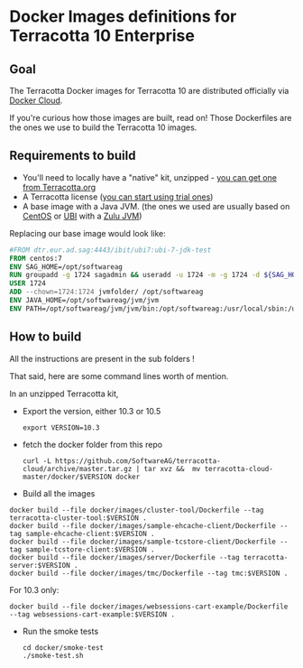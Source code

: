 # Docker Images definitions for Terracotta 10 Enterprise

## Goal

The Terracotta Docker images for Terracotta 10 are distributed officially via [Docker Cloud](https://hub.docker.com/_/softwareag-terracottadb).

If you're curious how those images are built, read on! Those Dockerfiles are the ones we use to build the Terracotta 10 images.

## Requirements to build

* You'll need to locally have a "native" kit, unzipped - [you can get one from Terracotta.org](http://www.terracotta.org/downloads/)
* A Terracotta license  ([you can start using trial ones](https://www.terracotta.org/retriever.php?n=TerracottaDB101linux.xml ))
* A base image with a Java JVM. (the ones we used are usually based on [CentOS](https://hub.docker.com/_/centos) or [UBI](https://www.redhat.com/en/blog/introducing-red-hat-universal-base-image) with a [Zulu JVM](https://www.azul.com/downloads/zulu-community/))

Replacing our base image would look like:

```dockerfile
#FROM dtr.eur.ad.sag:4443/ibit/ubi7:ubi-7-jdk-test
FROM centos:7
ENV SAG_HOME=/opt/softwareag     
RUN groupadd -g 1724 sagadmin && useradd -u 1724 -m -g 1724 -d ${SAG_HOME} -c "SoftwareAG Admin" sagadmin && mkdir -p ${SAG_HOME} && chown 1724:1724 ${SAG_HOME} && chmod 775 ${SAG_HOME}
USER 1724              
ADD --chown=1724:1724 jvmfolder/ /opt/softwareag           
ENV JAVA_HOME=/opt/softwareag/jvm/jvm
ENV PATH=/opt/softwareag/jvm/jvm/bin:/opt/softwareag:/usr/local/sbin:/usr/local/bin:/usr/sbin:/usr/bin:/sbin:/bin               
```


## How to build

All the instructions are present in the sub folders !

That said, here are some command lines worth of mention.

In an unzipped Terracotta kit, 

* Export the version, either 10.3 or 10.5

      export VERSION=10.3

* fetch the docker folder from this repo

      curl -L https://github.com/SoftwareAG/terracotta-cloud/archive/master.tar.gz | tar xvz &&  mv terracotta-cloud-master/docker/$VERSION docker
    
* Build all the images

```
docker build --file docker/images/cluster-tool/Dockerfile --tag terracotta-cluster-tool:$VERSION .
docker build --file docker/images/sample-ehcache-client/Dockerfile --tag sample-ehcache-client:$VERSION .
docker build --file docker/images/sample-tcstore-client/Dockerfile --tag sample-tcstore-client:$VERSION .
docker build --file docker/images/server/Dockerfile --tag terracotta-server:$VERSION .
docker build --file docker/images/tmc/Dockerfile --tag tmc:$VERSION .
```
For 10.3 only:

    docker build --file docker/images/websessions-cart-example/Dockerfile --tag websessions-cart-example:$VERSION .


* Run the smoke tests
    
      cd docker/smoke-test
      ./smoke-test.sh
    
